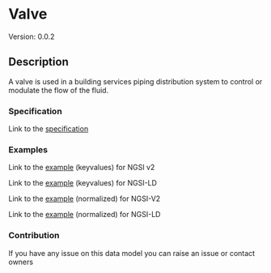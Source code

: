 # Valve
Version: 0.0.2

## Description 

A valve is used in a building services piping distribution system to control or modulate the flow of the fluid.
### Specification

Link to the [specification](https://github.com/smart-data-models/incubated/SAREF/s4bldg/Valve/doc/spec.md)

### Examples

Link to the [example](https://github.com/smart-data-models/incubated/SAREF/s4bldg/Valve/examples/example.json) (keyvalues) for NGSI v2

Link to the [example](https://github.com/smart-data-models/incubated/SAREF/s4bldg/Valve/examples/example.jsonld) (keyvalues) for NGSI-LD

Link to the [example](https://github.com/smart-data-models/incubated/SAREF/s4bldg/Valve/examples/example-normalized.json) (normalized) for NGSI-V2

Link to the [example](https://github.com/smart-data-models/incubated/SAREF/s4bldg/Valve/examples/example-normalized.jsonld) (normalized) for NGSI-LD
### Contribution

 If you have any issue on this data model you can raise an issue or contact owners
